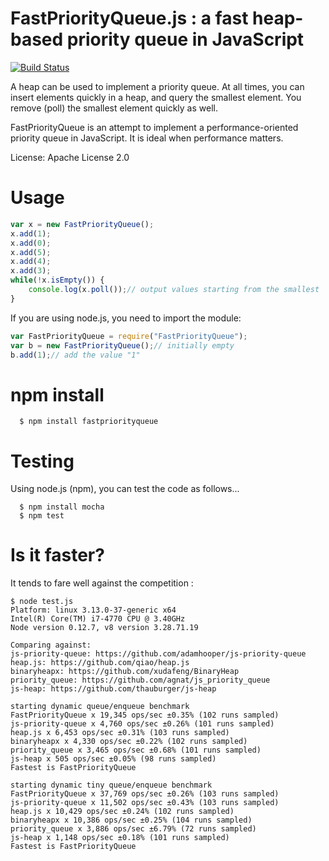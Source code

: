# FastPriorityQueue.js : a fast heap-based priority queue in JavaScript
[![Build Status](https://travis-ci.org/lemire/FastPriorityQueue.js.png)](https://travis-ci.org/lemire/FastPriorityQueue.js)

A heap can be used to implement a priority queue. At all times, you can insert
elements quickly in a heap, and query the smallest element. You remove (poll)
the smallest element quickly as well.

FastPriorityQueue is an attempt to implement a performance-oriented priority queue
in JavaScript. It is ideal when performance matters.

License: Apache License 2.0



Usage
===

```javascript
var x = new FastPriorityQueue();
x.add(1);
x.add(0);
x.add(5);
x.add(4);
x.add(3);
while(!x.isEmpty()) {
    console.log(x.poll());// output values starting from the smallest
}
```

If you are using node.js, you need to import the module:

```javascript
var FastPriorityQueue = require("FastPriorityQueue");
var b = new FastPriorityQueue();// initially empty
b.add(1);// add the value "1"
```
npm install
===

      $ npm install fastpriorityqueue

Testing
===

Using node.js (npm), you can test the code as follows...

      $ npm install mocha
      $ npm test

Is it faster?
===

It tends to fare well against the competition :

```
$ node test.js
Platform: linux 3.13.0-37-generic x64
Intel(R) Core(TM) i7-4770 CPU @ 3.40GHz
Node version 0.12.7, v8 version 3.28.71.19

Comparing against:
js-priority-queue: https://github.com/adamhooper/js-priority-queue
heap.js: https://github.com/qiao/heap.js
binaryheapx: https://github.com/xudafeng/BinaryHeap
priority_queue: https://github.com/agnat/js_priority_queue
js-heap: https://github.com/thauburger/js-heap

starting dynamic queue/enqueue benchmark
FastPriorityQueue x 19,345 ops/sec ±0.35% (102 runs sampled)
js-priority-queue x 4,760 ops/sec ±0.26% (101 runs sampled)
heap.js x 6,453 ops/sec ±0.31% (103 runs sampled)
binaryheapx x 4,330 ops/sec ±0.22% (102 runs sampled)
priority_queue x 3,465 ops/sec ±0.68% (101 runs sampled)
js-heap x 505 ops/sec ±0.05% (98 runs sampled)
Fastest is FastPriorityQueue

starting dynamic tiny queue/enqueue benchmark
FastPriorityQueue x 37,769 ops/sec ±0.26% (103 runs sampled)
js-priority-queue x 11,502 ops/sec ±0.43% (103 runs sampled)
heap.js x 10,429 ops/sec ±0.24% (102 runs sampled)
binaryheapx x 10,386 ops/sec ±0.25% (104 runs sampled)
priority_queue x 3,886 ops/sec ±6.79% (72 runs sampled)
js-heap x 1,148 ops/sec ±0.18% (101 runs sampled)
Fastest is FastPriorityQueue
```
